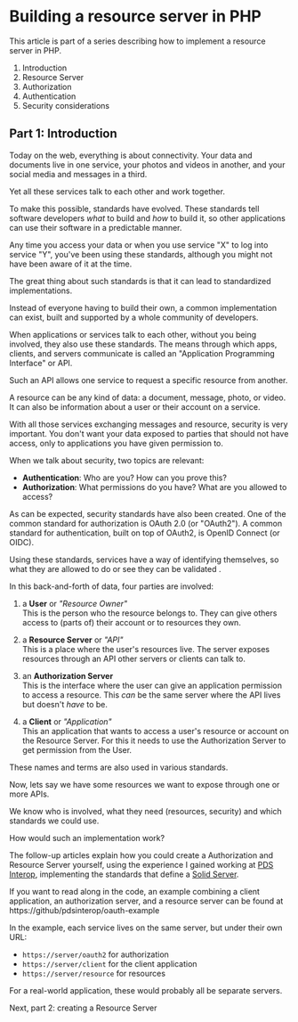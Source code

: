 # Building a resource server in PHP

This article is part of a series describing how to implement a resource server
in PHP.

1. Introduction
2. Resource Server
3. Authorization
4. Authentication
5. Security considerations

## Part 1: Introduction

Today on the web,  everything is about connectivity. Your data and documents
live in one service, your photos and videos in another, and your social media
and messages in a third.

Yet all these services talk to each other and work together.

To make this possible, standards have evolved. These standards tell software
developers _what_ to build and _how_ to build it, so other applications can use
their software in a predictable manner.

Any time you access your data or when you use service "X" to log into service
"Y", you've been using these standards, although you might not have been aware
of it at the time.

The great thing about such standards is that it can lead to standardized
implementations.

Instead of everyone having to build their own, a common implementation can exist,
built and supported by a whole community of developers.

When applications or services talk to each other, without you being involved,
they also use these standards. The means through which apps, clients, and
servers communicate is called an "Application Programming Interface" or API.

Such an API allows one service to request a specific resource from another.

A resource can be any kind of data: a document, message, photo, or video. It can
also be information about a user or their account on a service.

With all those services exchanging messages and resource, security is very
important. You don't want your data exposed to parties that should not have access, only to applications you have given permission to.

When we talk about security, two topics are relevant:

- **Authentication**: Who are you? How can you prove this?
- **Authorization**:  What permissions do you have? What are you allowed to access?

As can be expected, security standards have also been created. One of the common
standard for authorization is OAuth 2.0 (or "OAuth2"). A common standard for
authentication, built on top of OAuth2, is OpenID Connect (or OIDC).

Using these standards, services have a way of identifying themselves, so what
they are allowed to do or see they can  be validated .

In this back-and-forth of data, four parties are involved:

1. a **User** or _"Resource Owner"_<br/>
   This is the person who the resource belongs to. They can give others access
   to (parts of) their account or to resources they own.

2. a **Resource Server** or _"API"_<br/>
   This is a place where the user's resources live. The server exposes resources
   through an API other servers or clients can talk to.

3. an **Authorization Server**<br/>
   This is the interface where the user can give an application permission to
   access a resource. This _can_ be the same server where the API lives but
   doesn't _have_ to be.

4. a **Client** or _"Application"_<br/>
   This an application that wants to access a user's resource or account on the
   Resource Server. For this it needs to use the Authorization Server to get
   permission from the User.

These names and terms are also used in various standards.

Now, lets say we have some resources we want to expose through one or more APIs.

We know who is involved, what they need (resources, security) and which
standards we could use.

How would such an implementation work?

The follow-up articles explain how you could create a Authorization and Resource
Server yourself, using the experience I gained working at [PDS Interop](https://pdsinterop.org),
implementing the standards that define a [Solid Server](solidproject.org/).

If you want to read along in the code, an example combining a client application,
an authorization server, and a resource server can be found at https://github/pdsinterop/oauth-example

In the example, each service lives on the same server, but under their own URL:

- `https://server/oauth2` for authorization
- `https://server/client` for the client application
- `https://server/resource` for resources

For a real-world application, these would probably all be separate servers.

Next, part 2: creating a Resource Server
